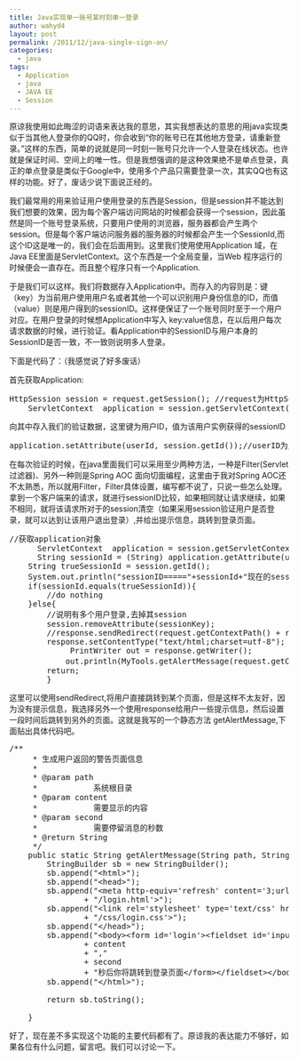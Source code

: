 ```yaml
---
title: Java实现单一账号某时刻单一登录
author: wahyd4
layout: post
permalink: /2011/12/java-single-sign-on/
categories:
  - java
tags:
  - Application
  - java
  - JAVA EE
  - Session
---
```

原谅我使用如此晦涩的词语来表达我的意思，其实我想表达的意思的用java实现类似于当其他人登录你的QQ时，你会收到“你的账号已在其他地方登录，请重新登录。”这样的东西，简单的说就是同一时刻一账号只允许一个人登录在线状态。也许就是保证时间、空间上的唯一性。但是我想强调的是这种效果绝不是单点登录，真正的单点登录是类似于Google中，使用多个产品只需要登录一次，其实QQ也有这样的功能。好了，废话少说下面说正经的。

我们最常用的用来验证用户使用登录的东西是Session，但是session并不能达到我们想要的效果，因为每个客户端访问网站的时候都会获得一个session，因此虽然是同一个账号登录系统，只要用户使用的浏览器，服务器都会产生两个session。但是每个客户端访问服务器的服务器的时候都会产生一个SessionId,而这个ID这是唯一的，我们会在后面用到。这里我们使用使用Application 域，在Java EE里面是ServletContext。这个东西是一个全局变量，当Web 程序运行的时候便会一直存在。而且整个程序只有一个Application.

于是我们可以这样。我们将数据存入Application中。而存入的内容则是：键（key）为当前用户使用用户名或者其他一个可以识别用户身份信息的ID，而值（value）则是用户得到的sessionID。这样便保证了一个账号同时至于一个用户对应。在用户登录的时候想Application中写入 key:value信息，在以后用户每次请求数据的时候，进行验证。看Application中的SessionID与用户本身的SessionID是否一致，不一致则说明多人登录。

下面是代码了：（我感觉说了好多废话）

首先获取Application:

<pre class="brush: java; title: ; notranslate" title="">HttpSession session = request.getSession(); //request为HttpServletRequest对象
	ServletContext  application = session.getServletContext();</pre>

向其中存入我们的验证数据，这里键为用户ID，值为该用户实例获得的sessionID

<pre class="brush: java; title: ; notranslate" title="">application.setAttribute(userId, session.getId());//userID为用户ID，</pre>

在每次验证的时候，在java里面我们可以采用至少两种方法，一种是Filter(Servlet 过滤器)、另外一种则是Spring AOC 面向切面编程，这里由于我对Spring AOC还不太熟悉，所以就用Filter，Filter具体设置，编写都不说了，只说一些怎么处理。拿到一个客户端来的请求，就进行sessionID比较，如果相同就让请求继续，如果不相同，就将该请求所对于的session清空（如果采用session验证用户是否登录，就可以达到让该用户退出登录）,并给出提示信息，跳转到登录页面。

<pre class="brush: java; title: ; notranslate" title="">//获取application对象
      ServletContext  application = session.getServletContext();
      String sessionId = (String) application.getAttribute(userid);
	String trueSessionId = session.getId();
	System.out.println("sessionID====="+sessionId+"现在的sessionID"+trueSessionId);
	if(sessionId.equals(trueSessionId)){
		//do nothing		
	}else{
		//说明有多个用户登录,去掉其session
		session.removeAttribute(sessionKey);
		//response.sendRedirect(request.getContextPath() + redirectURL);
		response.setContentType("text/html;charset=utf-8");
	         PrintWriter out = response.getWriter();
	        out.println(MyTools.getAlertMessage(request.getContextPath(), "您的账户已在别处登录，请重新登录", 3));
		return;
		}
</pre>

这里可以使用sendRedirect,将用户直接跳转到某个页面，但是这样不太友好，因为没有提示信息，我选择另外一个使用response给用户一些提示信息，然后设置一段时间后跳转到另外的页面。这就是我写的一个静态方法 getAlertMessage,下面贴出具体代码吧。

<pre class="brush: java; title: ; notranslate" title="">/**
	 * 生成用户返回的警告页面信息
	 * 
	 * @param path
	 *            系统根目录
	 * @param content
	 *            需要显示的内容
	 * @param second
	 *            需要停留消息的秒数
	 * @return String
	 */
	public static String getAlertMessage(String path, String content, int second) {
		StringBuilder sb = new StringBuilder();
		sb.append("&lt;html&gt;");
		sb.append("&lt;head&gt;");
		sb.append("&lt;meta http-equiv='refresh' content='3;url=" + path
				+ "/login.html'&gt;");
		sb.append("&lt;link rel='stylesheet' type='text/css' href='" + path
				+ "/css/login.css'&gt;");
		sb.append("&lt;/head&gt;");
		sb.append("&lt;body&gt;&lt;form id='login'&gt;&lt;fieldset id='inputs' style='font-size:18px;'&gt;"
				+ content
				+ ","
				+ second
				+ "秒后你将跳转到登录页面&lt;/form&gt;&lt;/fieldset&gt;&lt;/body&gt;");
		sb.append("&lt;/html&gt;");

		return sb.toString();

	}</pre>

好了，现在差不多实现这个功能的主要代码都有了。原谅我的表达能力不够好，如果各位有什么问题，留言吧。我们可以讨论一下。